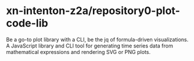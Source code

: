 # xn-intenton-z2a/repository0-plot-code-lib
Be a go-to plot library with a CLI, be the jq of formula-driven visualizations. A JavaScript library and CLI tool for generating time series data from mathematical expressions and rendering SVG or PNG plots.
